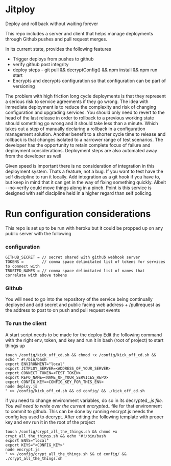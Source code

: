 # Jitploy

Deploy and roll back without waiting forever

This repo includes a server and client that helps manage deployments through Github pushes and pull request merges.

In its current state, provides the following features
* Trigger deploys from pushes to github
* verify github post integrity
* deploy steps - git pull && decryptConfig() && npm install && npm run start
* Encrypts and decrypts configuration so that configuration can be part of versioning

The problem with high friction long cycle deployments is that they represent a serious risk to service agreements if they go wrong. The idea with immediate deployment is to reduce the complexity and risk of changing configuration and upgrading services. You should only need to revert to the head of the last release in order to rollback to a previous working state should something go wrong and it should take less than a minute. Which takes out a step of manually declaring a rollback in a configuration management solution. Another benefit to a shorter cycle time to release and rollback is that changes isolated to a narrower range of test scenarios. The developer has the opportunity to retain complete focus of failure and deployment considerations. Deployment steps are also automated away from the developer as well

Given speed is important there is no consideration of integration in this deployment system. Thats a feature, not a bug. If you want to test have the self discipline to run it locally. Add integration as a git hook if you have to, but keep in mind that it can get in the way of fixing something quickly. Albeit --no-verify could move things along in a pinch. Point is this service is designed with self discipline held in a higher regard than self policing.

# Run configuration considerations

This repo is set up to be run with heroku but it could be propped up on any public server with the following

### configuration

    GITHUB_SECRET = // secret shared with github webhook server
    TOKENS =        // comma space delimitated list of tokens for services to connect with
    TRUSTED_NAMES = // comma space delimitated list of names that correlate with above tokens

### Github

You will need to go into the repository of the service being continually deployed and add secret and public facing web address + /pullrequest as the address to post to on push and pull request events

### To run the client

A start script needs to be made for the deploy Edit the following command with the right env, token, and key and run it in bash (root of project) to start things up

    touch /config/kick_off_cd.sh && chmod +x /config/kick_off_cd.sh && echo " #!/bin/bash
    export ENVIRONMENT="local"
    export JITPLOY_SERVER=<ADDRESS_OF_YOUR_SERVER>
    export CONNECT_TOKEN=<TEST_TOKEN>
    export REPO_NAME=<NAME_OF_YOUR_SERVICES_REPO>
    export CONFIG_KEY=<CONFIG_KEY_FOR_THIS_ENV>
    node deploy.js
    " >> /config/kick_off_cd.sh && cd config/ && ./kick_off_cd.sh

if you need to change environment variables, do so in its decrypted_*.js file. You will need to write over the current encrypted_* file for that environment to commit to github. This can be done by running encrypt.js needs the config key used to decrypt. After editing the following template with proper key and env run it in the root of the project

    touch /config/crypt_all_the_things.sh && chmod +x crypt_all_the_things.sh && echo "#!/bin/bash
    export ENVS="local"
    export KEYS="<CONFIG_KEY>"
    node encrypt.js
    " >> /config/crypt_all_the_things.sh && cd config/ && ./crypt_all_the_things.sh
